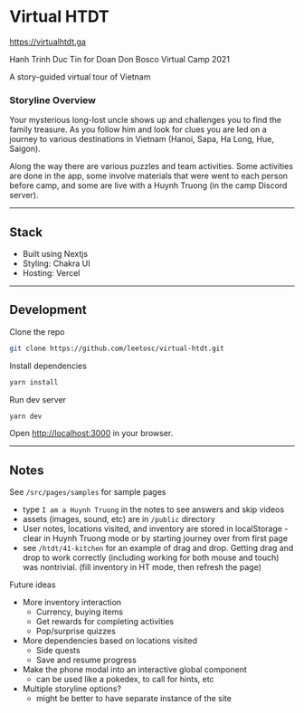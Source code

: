 # Virtual HTDT

https://virtualhtdt.ga

Hanh Trinh Duc Tin for Doan Don Bosco Virtual Camp 2021

A story-guided virtual tour of Vietnam

### Storyline Overview
Your mysterious long-lost uncle shows up and challenges you to find the family treasure. As you follow him and look for clues you are led on a journey to various destinations in Vietnam (Hanoi, Sapa, Ha Long, Hue, Saigon).

Along the way there are various puzzles and team activities. Some activities are done in the app, some involve materials that were went to each person before camp, and some are live with a Huynh Truong (in the camp Discord server).

---
## Stack
 - Built using Nextjs
 - Styling: Chakra UI
 - Hosting: Vercel 

---
## Development

Clone the repo
```bash
git clone https://github.com/leetosc/virtual-htdt.git
```
Install dependencies
```bash
yarn install
```
Run dev server
```bash
yarn dev
```

Open [http://localhost:3000](http://localhost:3000) in your browser.

---


## Notes

See `/src/pages/samples` for sample pages

- type `I am a Huynh Truong` in the notes to see answers and skip videos
- assets (images, sound, etc) are in `/public` directory
- User notes, locations visited, and inventory are stored in localStorage - clear in Huynh Truong mode or by starting journey over from first page
- see `/htdt/41-kitchen` for an example of drag and drop. Getting drag and drop to work correctly (including working for both mouse and touch) was nontrivial. (fill inventory in HT mode, then refresh the page)

Future ideas
 - More inventory interaction
   - Currency, buying items
   - Get rewards for completing activities
   - Pop/surprise quizzes
 - More dependencies based on locations visited
   - Side quests
   - Save and resume progress
 - Make the phone modal into an interactive global component
   - can be used like a pokedex, to call for hints, etc
 - Multiple storyline options?
   - might be better to have separate instance of the site
 
